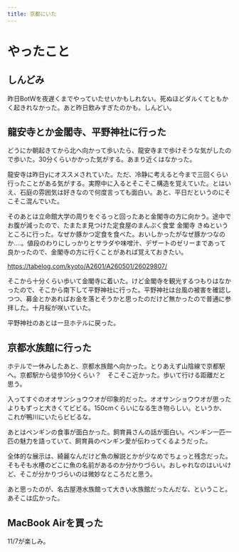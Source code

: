 ```yaml
---
title: 京都にいた
---
```


# やったこと

## しんどみ

昨日BotWを夜遅くまでやっていたせいかもしれない。死ぬほどダルくてともかく起きれなかった。あと昨日飲みすぎたのかも。しんどい。

## 龍安寺とか金閣寺、平野神社に行った

どうにか朝起きてから北へ向かって歩いたら、龍安寺まで歩けそうな気がしたので歩いた。30分くらいかかった気がする。あまり近くはなかった。

龍安寺は昨日yにオススメされていた。ただ、冷静に考えると今まで三回くらい行ったことがある気がする。実際中に入るとそこそこ構造を覚えていた。とはいえ、石庭の雰囲気は好きなので何度言っても面白い。あと、平日だというのにそこそこ混んでいた。

そのあとは立命館大学の周りをぐるっと回ったあと金閣寺の方に向かう。途中でお腹が減ったので、たまたま見つけた定食屋のまんぷく食堂 金閣寺 きぬというところに行った。なぜか豚かつ定食を食べた。おいしかったがなぜ豚かつなのか‥‥。値段のわりにしっかりとサラダや味噌汁、デザートのゼリーまであって良かったので、金閣寺の方に行くことがあれば覚えておきたい。

https://tabelog.com/kyoto/A2601/A260501/26029807/

そこから十分くらい歩いて金閣寺に着いた。けど金閣寺を観光するつもりはなかったので、そこから南下して平野神社に行った。平野神社は台風の被害を確認しつつ、募金とかあればお金を落とそうかと思ったのだけど無かったので普通に参拝した。十月桜が咲いていた。

平野神社のあとは一旦ホテルに戻った。

## 京都水族館に行った

ホテルで一休みしたあと、京都水族館へ向かった。とりあえず山陰線で京都駅へ。京都駅から徒歩10分くらい？　そこそこ近かった。歩いて行ける距離だと思う。

入ってすぐのオオサンショウウオが印象的だった。オオサンショウウオが思ったよりもずっと大きくてビビる。150cmくらいになる生き物らしい。というか、これが鴨川にいたらビビるな。

あとはペンギンの食事が面白かった。飼育員さんの話が面白い。ペンギン一匹一匹の魅力を語っていて、飼育員のペンギン愛が伝わってくるようだった。

全体的な展示は、綺麗なんだけど魚の解説とかが少なめでちょっと残念だった。そもそも水槽のどこに魚の名前があるのか分かりづらい。おしゃれなのはいいけど、そこが分かりづらいのは微妙なところだと思う。

あと思ったのが、名古屋港水族館って大きい水族館だったんだな、ということ。あそこは広かった。

## MacBook Airを買った

11/7が楽しみ。
